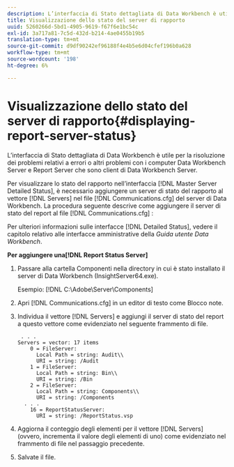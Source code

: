 ```yaml
---
description: L’interfaccia di Stato dettagliata di Data Workbench è utile per la risoluzione dei problemi relativi a errori o altri problemi con i computer Data Workbench Server e Report Server che sono client di Data Workbench Server.
title: Visualizzazione dello stato del server di rapporto
uuid: 5260266d-5bd1-4905-9619-f67f6e1bc54c
exl-id: 3a717a81-7c5d-432d-b214-4ae0455b19b5
translation-type: tm+mt
source-git-commit: d9df90242ef96188f4e4b5e6d04cfef196b0a628
workflow-type: tm+mt
source-wordcount: '198'
ht-degree: 6%

---
```


# Visualizzazione dello stato del server di rapporto{#displaying-report-server-status}

L’interfaccia di Stato dettagliata di Data Workbench è utile per la risoluzione dei problemi relativi a errori o altri problemi con i computer Data Workbench Server e Report Server che sono client di Data Workbench Server.

Per visualizzare lo stato del rapporto nell’interfaccia [!DNL Master Server Detailed Status], è necessario aggiungere un server di stato del rapporto al vettore [!DNL Servers] nel file [!DNL Communications.cfg] del server di Data Workbench. La procedura seguente descrive come aggiungere il server di stato del report al file [!DNL Communications.cfg] :

Per ulteriori informazioni sulle interfacce [!DNL Detailed Status], vedere il capitolo relativo alle interfacce amministrative della *Guida utente Data Workbench*.

**Per aggiungere una[!DNL Report Status Server]**

1. Passare alla cartella Componenti nella directory in cui è stato installato il server di Data Workbench (InsightServer64.exe).

   Esempio: [!DNL C:\Adobe\Server\Components]
1. Apri [!DNL Communications.cfg] in un editor di testo come Blocco note.
1. Individua il vettore [!DNL Servers] e aggiungi il server di stato del report a questo vettore come evidenziato nel seguente frammento di file.

   ```
    . . .
   Servers = vector: 17 items
       0 = FileServer: 
         Local Path = string: Audit\\
         URI = string: /Audit
       1 = FileServer: 
         Local Path = string: Bin\\
         URI = string: /Bin
       2 = FileServer: 
         Local Path = string: Components\\
         URI = string: /Components
     . . .
       16 = ReportStatusServer: 
         URI = string: /ReportStatus.vsp
   ```

1. Aggiorna il conteggio degli elementi per il vettore [!DNL Servers] (ovvero, incrementa il valore degli elementi di uno) come evidenziato nel frammento di file nel passaggio precedente.
1. Salvate il file.
